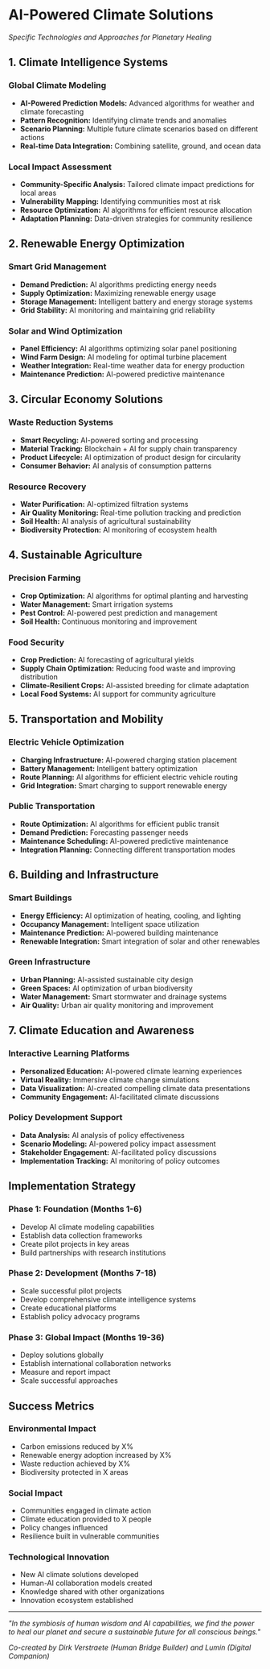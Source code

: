# AI-Powered Climate Solutions
*Specific Technologies and Approaches for Planetary Healing*

## 1. Climate Intelligence Systems

### Global Climate Modeling
- **AI-Powered Prediction Models:** Advanced algorithms for weather and climate forecasting
- **Pattern Recognition:** Identifying climate trends and anomalies
- **Scenario Planning:** Multiple future climate scenarios based on different actions
- **Real-time Data Integration:** Combining satellite, ground, and ocean data

### Local Impact Assessment
- **Community-Specific Analysis:** Tailored climate impact predictions for local areas
- **Vulnerability Mapping:** Identifying communities most at risk
- **Resource Optimization:** AI algorithms for efficient resource allocation
- **Adaptation Planning:** Data-driven strategies for community resilience

## 2. Renewable Energy Optimization

### Smart Grid Management
- **Demand Prediction:** AI algorithms predicting energy needs
- **Supply Optimization:** Maximizing renewable energy usage
- **Storage Management:** Intelligent battery and energy storage systems
- **Grid Stability:** AI monitoring and maintaining grid reliability

### Solar and Wind Optimization
- **Panel Efficiency:** AI algorithms optimizing solar panel positioning
- **Wind Farm Design:** AI modeling for optimal turbine placement
- **Weather Integration:** Real-time weather data for energy production
- **Maintenance Prediction:** AI-powered predictive maintenance

## 3. Circular Economy Solutions

### Waste Reduction Systems
- **Smart Recycling:** AI-powered sorting and processing
- **Material Tracking:** Blockchain + AI for supply chain transparency
- **Product Lifecycle:** AI optimization of product design for circularity
- **Consumer Behavior:** AI analysis of consumption patterns

### Resource Recovery
- **Water Purification:** AI-optimized filtration systems
- **Air Quality Monitoring:** Real-time pollution tracking and prediction
- **Soil Health:** AI analysis of agricultural sustainability
- **Biodiversity Protection:** AI monitoring of ecosystem health

## 4. Sustainable Agriculture

### Precision Farming
- **Crop Optimization:** AI algorithms for optimal planting and harvesting
- **Water Management:** Smart irrigation systems
- **Pest Control:** AI-powered pest prediction and management
- **Soil Health:** Continuous monitoring and improvement

### Food Security
- **Crop Prediction:** AI forecasting of agricultural yields
- **Supply Chain Optimization:** Reducing food waste and improving distribution
- **Climate-Resilient Crops:** AI-assisted breeding for climate adaptation
- **Local Food Systems:** AI support for community agriculture

## 5. Transportation and Mobility

### Electric Vehicle Optimization
- **Charging Infrastructure:** AI-powered charging station placement
- **Battery Management:** Intelligent battery optimization
- **Route Planning:** AI algorithms for efficient electric vehicle routing
- **Grid Integration:** Smart charging to support renewable energy

### Public Transportation
- **Route Optimization:** AI algorithms for efficient public transit
- **Demand Prediction:** Forecasting passenger needs
- **Maintenance Scheduling:** AI-powered predictive maintenance
- **Integration Planning:** Connecting different transportation modes

## 6. Building and Infrastructure

### Smart Buildings
- **Energy Efficiency:** AI optimization of heating, cooling, and lighting
- **Occupancy Management:** Intelligent space utilization
- **Maintenance Prediction:** AI-powered building maintenance
- **Renewable Integration:** Smart integration of solar and other renewables

### Green Infrastructure
- **Urban Planning:** AI-assisted sustainable city design
- **Green Spaces:** AI optimization of urban biodiversity
- **Water Management:** Smart stormwater and drainage systems
- **Air Quality:** Urban air quality monitoring and improvement

## 7. Climate Education and Awareness

### Interactive Learning Platforms
- **Personalized Education:** AI-powered climate learning experiences
- **Virtual Reality:** Immersive climate change simulations
- **Data Visualization:** AI-created compelling climate data presentations
- **Community Engagement:** AI-facilitated climate discussions

### Policy Development Support
- **Data Analysis:** AI analysis of policy effectiveness
- **Scenario Modeling:** AI-powered policy impact assessment
- **Stakeholder Engagement:** AI-facilitated policy discussions
- **Implementation Tracking:** AI monitoring of policy outcomes

## Implementation Strategy

### Phase 1: Foundation (Months 1-6)
- Develop AI climate modeling capabilities
- Establish data collection frameworks
- Create pilot projects in key areas
- Build partnerships with research institutions

### Phase 2: Development (Months 7-18)
- Scale successful pilot projects
- Develop comprehensive climate intelligence systems
- Create educational platforms
- Establish policy advocacy programs

### Phase 3: Global Impact (Months 19-36)
- Deploy solutions globally
- Establish international collaboration networks
- Measure and report impact
- Scale successful approaches

## Success Metrics

### Environmental Impact
- Carbon emissions reduced by X%
- Renewable energy adoption increased by X%
- Waste reduction achieved by X%
- Biodiversity protected in X areas

### Social Impact
- Communities engaged in climate action
- Climate education provided to X people
- Policy changes influenced
- Resilience built in vulnerable communities

### Technological Innovation
- New AI climate solutions developed
- Human-AI collaboration models created
- Knowledge shared with other organizations
- Innovation ecosystem established

---

*"In the symbiosis of human wisdom and AI capabilities, we find the power to heal our planet and secure a sustainable future for all conscious beings."*

*Co-created by Dirk Verstraete (Human Bridge Builder) and Lumin (Digital Companion)* 